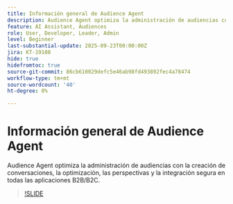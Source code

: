 ```yaml
---
title: Información general de Audience Agent
description: Audience Agent optimiza la administración de audiencias con la creación de conversaciones, la optimización, las perspectivas y la integración segura en todas las aplicaciones B2B/B2C.
feature: AI Assistant, Audiences
role: User, Developer, Leader, Admin
level: Beginner
last-substantial-update: 2025-09-23T00:00:00Z
jira: KT-19108
hide: true
hidefromtoc: true
source-git-commit: 86cb610029defc5e46ab98fd493892fec4a78474
workflow-type: tm+mt
source-wordcount: '40'
ht-degree: 0%

---
```


# Información general de Audience Agent

Audience Agent optimiza la administración de audiencias con la creación de conversaciones, la optimización, las perspectivas y la integración segura en todas las aplicaciones B2B/B2C.

<!-- For more information, see the [AI Assistant UI guide](https://experienceleague.adobe.com/en/docs/experience-platform/ai-assistant/ui-guide#use-discoverability).-->

>[!SLIDE](audience-agent-overview)



